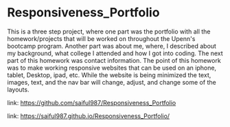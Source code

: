 # Responsiveness_Portfolio

This is a three step project, where one part was the portfolio with all the homework/projects that will be worked on throughout the Upenn's bootcamp program. Another part was about me, where, I described about my background, what college I attended and how I got into coding. The next part of this homework was contact information. The point of this homework was to make working responsive websites that can be used on an iphone, tablet, Desktop, ipad, etc. While the website is being minimized the text, images, text, and the nav bar will change, adjust, and change some of the layouts. 

link: https://github.com/saiful987/Responsiveness_Portfolio

link: https://saiful987.github.io/Responsiveness_Portfolio/